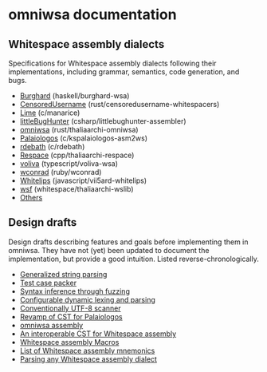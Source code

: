 # omniwsa documentation

## Whitespace assembly dialects

Specifications for Whitespace assembly dialects following their implementations,
including grammar, semantics, code generation, and bugs.

- [Burghard](dialects/burghard.md) (haskell/burghard-wsa)
- [CensoredUsername](dialects/censoredusername.md) (rust/censoredusername-whitespacers)
- [Lime](dialects/lime.md) (c/manarice)
- [littleBugHunter](dialects/littlebughunter.md) (csharp/littlebughunter-assembler)
- [omniwsa](dialects/omniwsa.md) (rust/thaliaarchi-omniwsa)
- [Palaiologos](dialects/palaiologos.md) (c/kspalaiologos-asm2ws)
- [rdebath](dialects/rdebath.md) (c/rdebath)
- [Respace](dialects/respace.md) (cpp/thaliaarchi-respace)
- [voliva](dialects/voliva.md) (typescript/voliva-wsa)
- [wconrad](dialects/wconrad.md) (ruby/wconrad)
- [Whitelips](dialects/whitelips.md) (javascript/vii5ard-whitelips)
- [wsf](dialects/wsf.md) (whitespace/thaliaarchi-wslib)
- [Others](dialects/others.md)

## Design drafts

Design drafts describing features and goals before implementing them in omniwsa.
They have not (yet) been updated to document the implementation, but provide a
good intuition. Listed reverse-chronologically.

- [Generalized string parsing](drafts/general_string_parsing.md)
- [Test case packer](drafts/testpack.md)
- [Syntax inference through fuzzing](drafts/fuzz_syntax.md)
- [Configurable dynamic lexing and parsing](drafts/dynamic_parsing.md)
- [Conventionally UTF-8 scanner](drafts/scanner.md)
- [Revamp of CST for Palaiologos](drafts/cst_revamp.md)
- [omniwsa assembly](dialects/omniwsa.md)
- [An interoperable CST for Whitespace assembly](drafts/interop_cst.md)
- [Whitespace assembly Macros](drafts/macros.md)
- [List of Whitespace assembly mnemonics](drafts/mnemonics.md)
- [Parsing any Whitespace assembly dialect](drafts/parsing.md)
